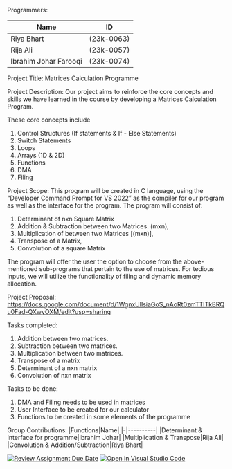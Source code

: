 Programmers:

|Name|ID|
|-|----------|
|Riya Bhart|(23k-0063)|
|Rija Ali|(23k-0057)|
|Ibrahim Johar Farooqi|(23k-0074)|

Project Title: Matrices Calculation Programme
 
Project Description: 
Our project aims to reinforce the core concepts and skills we have learned in the course by developing a Matrices Calculation Program. 

These core concepts include
1. Control Structures (If statements & If - Else Statements)
2. Switch Statements
3. Loops
4. Arrays (1D & 2D)
5. Functions
6. DMA
7. Filing 

Project Scope: 
This program will be created in C language, using the “Developer Command Prompt for VS 2022” as the compiler for our program as well as the interface for the program. The program will consist of:
1. Determinant of nxn Square Matrix
2. Addition & Subtraction between two Matrices. (mxn),
3. Multiplication of between two Matrices [(mxn)],
4. Transpose of a Matrix,
5. Convolution of a square Matrix

The program will offer the user the option to choose from the above-mentioned sub-programs that pertain to the use of matrices. For tedious inputs, we will utilize the functionality of filing and dynamic memory allocation. 

Project Proposal:
https://docs.google.com/document/d/1WgnxUlIsiaGoS_nAoRt0zmTTITkBRQu0Fad-QXwyOXM/edit?usp=sharing

Tasks completed:
1. Addition between two matrices. 
2. Subtraction between two matrices. 
3. Multiplication between two matrices. 
4. Transpose of a matrix
5. Determinant of a nxn matrix
6. Convolution of nxn matrix

Tasks to be done:
1. DMA and Filing needs to be used in matrices  
2. User Interface to be created for our calculator 
3. Functions to be created in some elements of the programme

Group Contributions:
|Functions|Name|
|-|----------|
|Determinant & Interface for programme|Ibrahim Johar|
|Multiplication & Transpose|Rija Ali|
|Convolution & Addition/Subtraction|Riya Bhart|


[![Review Assignment Due Date](https://classroom.github.com/assets/deadline-readme-button-24ddc0f5d75046c5622901739e7c5dd533143b0c8e959d652212380cedb1ea36.svg)](https://classroom.github.com/a/j0WbCUcA)
[![Open in Visual Studio Code](https://classroom.github.com/assets/open-in-vscode-718a45dd9cf7e7f842a935f5ebbe5719a5e09af4491e668f4dbf3b35d5cca122.svg)](https://classroom.github.com/online_ide?assignment_repo_id=13059286&assignment_repo_type=AssignmentRepo)
